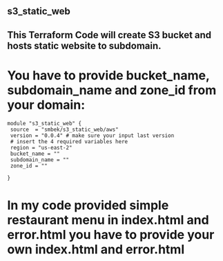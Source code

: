 ## s3_static_web

## This Terraform Code will create S3 bucket and hosts static website to subdomain.
 
 # You have to provide bucket_name, subdomain_name and zone_id from your domain:
  
 ```hcl
module "s3_static_web" {
  source  = "smbek/s3_static_web/aws"
  version = "0.0.4" # make sure your input last version
  # insert the 4 required variables here
  region = "us-east-2"
  bucket_name = ""
  subdomain_name = ""
  zone_id = ""

}

  ```
  # In my code provided simple restaurant menu in index.html and error.html you have to provide your own index.html and error.html